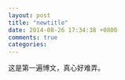 ```yaml
---
layout: post
title: "newtitle"
date: 2014-08-26 17:34:38 +0800
comments: true
categories: 
---
```

这是第一遍博文，真心好难弄。